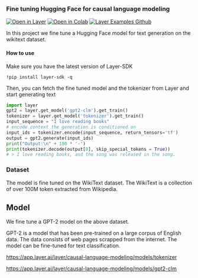 ### Fine tuning Hugging Face for causal language modeling 
[![Open in Layer](https://development.layer.co/assets/badge.svg)](https://app.layer.ai/layer/causal-language-modeling)
[![Open in Colab](https://colab.research.google.com/assets/colab-badge.svg)](https://colab.research.google.com/github/layerai/examples/blob/main/causal-language-modeling/causal-language-modeling.ipynb)
[![Layer Examples Github](https://badgen.net/badge/icon/github?icon=github&label)](https://github.com/layerai/examples/tree/main/causal-language-modeling)

In this project we fine tune a Hugging Face model for text generation on the wikitext dataset.
#### How to use
Make sure you have the latest version of Layer-SDK

``` !pip install layer-sdk -q ``` 

Then, you can fetch the fine tuned model and the tokenizer from Layer and start generating text

```python
import layer
gpt2 = layer.get_model('gpt2-clm').get_train()
tokenizer = layer.get_model('tokenizer').get_train()
input_sequence = "I love reading books"
# encode context the generation is conditioned on
input_ids = tokenizer.encode(input_sequence, return_tensors='tf')
output = gpt2.generate(input_ids)
print("Output:\n" + 100 * '-')
print(tokenizer.decode(output[0], skip_special_tokens = True))
# > I love reading books, and the song was released in the song. 
```
### Dataset
The model is fine tuned on the WikiText dataset. The WikiText is a collection of over 
100M token extracted from Wikipedia.  
## Model
We fine tune a GPT-2 model on the above dataset. 

GPT-2  is a model that has been pre-trained on a large corpus of English data. 
The data consists of web pages scrapped from the internet. 
The model can be fine-tuned for text classification. 

https://app.layer.ai/layer/causal-language-modeling/models/tokenizer  

https://app.layer.ai/layer/causal-language-modeling/models/gpt2-clm  